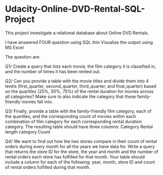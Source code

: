 # Udacity-Online-DVD-Rental-SQL-Project

This project investigate a relational database about Online DVD Rentals.

I have answered FOUR question using SQL thin Visualize the outpot using MS Excel

The question are:

Q1/ Create a query that lists each movie, the film category it is classified in, and the number of times it has been rented out.

Q2/ Can you provide a table with the movie titles and divide them into 4 levels (first_quarter, second_quarter, third_quarter, and final_quarter) based on the quartiles (25%, 50%, 75%) of the rental duration for movies across all categories? Make sure to also indicate the category that these family-friendly movies fall into.

Q3/ Finally, provide a table with the family-friendly film category, each of the quartiles, and the corresponding count of movies within each combination of film category for each corresponding rental duration category. The resulting table should have three columns:
Category
Rental length category
Count

Q4/ We want to find out how the two stores compare in their count of rental orders during every month for all the years we have data for. Write a query that returns the store ID for the store, the year and month and the number of rental orders each store has fulfilled for that month. Your table should include a column for each of the following: year, month, store ID and count of rental orders fulfilled during that month.
